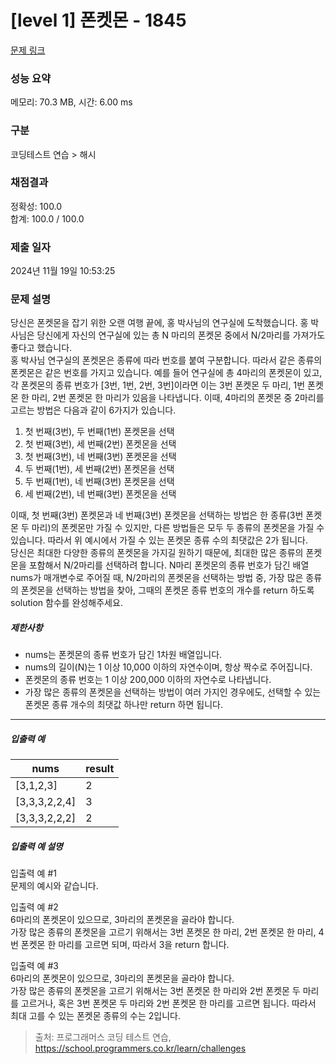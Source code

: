 # [level 1] 폰켓몬 - 1845 

[문제 링크](https://school.programmers.co.kr/learn/courses/30/lessons/1845) 

### 성능 요약

메모리: 70.3 MB, 시간: 6.00 ms

### 구분

코딩테스트 연습 > 해시

### 채점결과

정확성: 100.0<br/>합계: 100.0 / 100.0

### 제출 일자

2024년 11월 19일 10:53:25

### 문제 설명

<p>당신은 폰켓몬을 잡기 위한 오랜 여행 끝에, 홍 박사님의 연구실에 도착했습니다. 홍 박사님은 당신에게 자신의 연구실에 있는 총 N 마리의 폰켓몬 중에서 N/2마리를 가져가도 좋다고 했습니다.<br>
홍 박사님 연구실의 폰켓몬은 종류에 따라 번호를 붙여 구분합니다. 따라서 같은 종류의 폰켓몬은 같은 번호를 가지고 있습니다. 예를 들어 연구실에 총 4마리의 폰켓몬이 있고, 각 폰켓몬의 종류 번호가 [3번, 1번, 2번, 3번]이라면 이는 3번 폰켓몬 두 마리, 1번 폰켓몬 한 마리, 2번 폰켓몬 한 마리가 있음을 나타냅니다. 이때, 4마리의 폰켓몬 중 2마리를 고르는 방법은 다음과 같이 6가지가 있습니다.</p>

<ol>
<li>첫 번째(3번), 두 번째(1번) 폰켓몬을 선택</li>
<li>첫 번째(3번), 세 번째(2번) 폰켓몬을 선택</li>
<li>첫 번째(3번), 네 번째(3번) 폰켓몬을 선택</li>
<li>두 번째(1번), 세 번째(2번) 폰켓몬을 선택</li>
<li>두 번째(1번), 네 번째(3번) 폰켓몬을 선택</li>
<li>세 번째(2번), 네 번째(3번) 폰켓몬을 선택</li>
</ol>

<p>이때, 첫 번째(3번) 폰켓몬과 네 번째(3번) 폰켓몬을 선택하는 방법은 한 종류(3번 폰켓몬 두 마리)의 폰켓몬만 가질 수 있지만, 다른 방법들은 모두 두 종류의 폰켓몬을 가질 수 있습니다. 따라서 위 예시에서 가질 수 있는 폰켓몬 종류 수의 최댓값은 2가 됩니다.<br>
당신은 최대한 다양한 종류의 폰켓몬을 가지길 원하기 때문에, 최대한 많은 종류의 폰켓몬을 포함해서 N/2마리를 선택하려 합니다. N마리 폰켓몬의 종류 번호가 담긴 배열 nums가 매개변수로 주어질 때, N/2마리의 폰켓몬을 선택하는 방법 중, 가장 많은 종류의 폰켓몬을 선택하는 방법을 찾아, 그때의 폰켓몬 종류 번호의 개수를 return 하도록 solution 함수를 완성해주세요.</p>

<h5>제한사항</h5>

<ul>
<li>nums는 폰켓몬의 종류 번호가 담긴 1차원 배열입니다.</li>
<li>nums의 길이(N)는 1 이상 10,000 이하의 자연수이며, 항상 짝수로 주어집니다.</li>
<li>폰켓몬의 종류 번호는 1 이상 200,000 이하의 자연수로 나타냅니다.</li>
<li>가장 많은 종류의 폰켓몬을 선택하는 방법이 여러 가지인 경우에도, 선택할 수 있는 폰켓몬 종류 개수의 최댓값 하나만 return 하면 됩니다.</li>
</ul>

<hr>

<h5>입출력 예</h5>
<table class="table">
        <thead><tr>
<th>nums</th>
<th>result</th>
</tr>
</thead>
        <tbody><tr>
<td>[3,1,2,3]</td>
<td>2</td>
</tr>
<tr>
<td>[3,3,3,2,2,4]</td>
<td>3</td>
</tr>
<tr>
<td>[3,3,3,2,2,2]</td>
<td>2</td>
</tr>
</tbody>
      </table>
<h5>입출력 예 설명</h5>

<p>입출력 예 #1<br>
문제의 예시와 같습니다.</p>

<p>입출력 예 #2<br>
6마리의 폰켓몬이 있으므로, 3마리의 폰켓몬을 골라야 합니다.<br>
가장 많은 종류의 폰켓몬을 고르기 위해서는 3번 폰켓몬 한 마리, 2번 폰켓몬 한 마리, 4번 폰켓몬 한 마리를 고르면 되며, 따라서 3을 return 합니다.</p>

<p>입출력 예 #3<br>
6마리의 폰켓몬이 있으므로, 3마리의 폰켓몬을 골라야 합니다.<br>
가장 많은 종류의 폰켓몬을 고르기 위해서는 3번 폰켓몬 한 마리와 2번 폰켓몬 두 마리를 고르거나, 혹은 3번 폰켓몬 두 마리와 2번 폰켓몬 한 마리를 고르면 됩니다. 따라서 최대 고를 수 있는 폰켓몬 종류의 수는 2입니다.</p>


> 출처: 프로그래머스 코딩 테스트 연습, https://school.programmers.co.kr/learn/challenges
